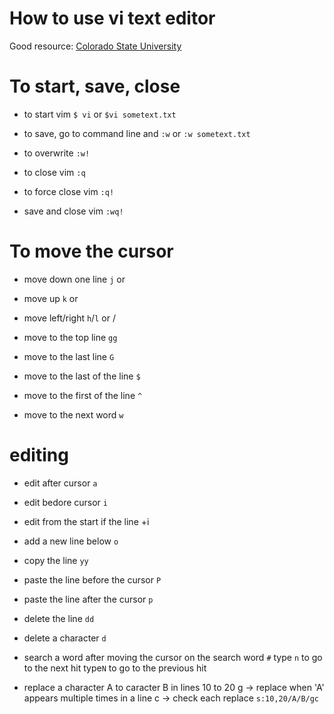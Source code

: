 # How to use vi text editor

Good resource: [Colorado State University](https://www.cs.colostate.edu/helpdocs/vi.html)

# To start, save, close

* to start vim
`$ vi` or `$vi sometext.txt`

* to save, go to command line and
`:w` or `:w sometext.txt`

* to overwrite
`:w!`

* to close vim
`:q`

* to force close vim
`:q!`

* save and close vim
`:wq!`

# To move the cursor

* move down one line
`j` or <return>

* move up
`k` or <up-arrow>

* move left/right
`h`/`l` or <left-arrow>/<right-arrow>

* move to the top line
`gg`

* move to the last line
`G`

* move to the last of the line
`$`

* move to the first of the line
`^`

* move to the next word
`w`


# editing
* edit after cursor
`a`

* edit bedore cursor
`i`

* edit from the start if the line
<shift>+i

* add a new line below
`o`

* copy the line
`yy`

* paste the line before the cursor
`P`

* paste the line after the cursor
`p`

* delete the line
`dd`

* delete a character
`d`

* search a word after moving the cursor on the search word
`#`
type `n` to go to the next hit
type`N` to go to the previous hit

* replace a character A to caracter B in lines 10 to 20
g -> replace when 'A' appears multiple times in a line
c -> check each replace
`s:10,20/A/B/gc`
